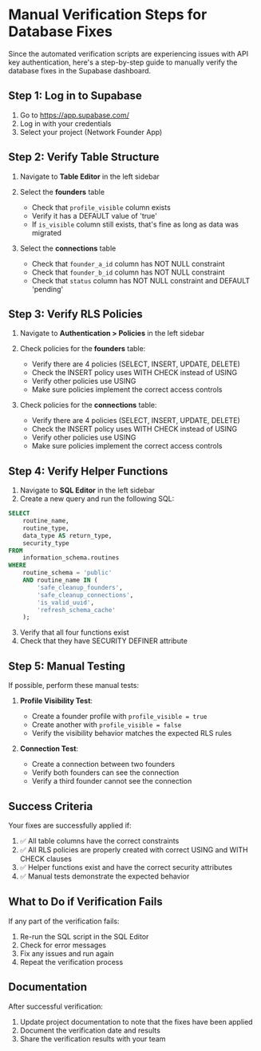 # Manual Verification Steps for Database Fixes

Since the automated verification scripts are experiencing issues with API key authentication, here's a step-by-step guide to manually verify the database fixes in the Supabase dashboard.

## Step 1: Log in to Supabase

1. Go to https://app.supabase.com/
2. Log in with your credentials
3. Select your project (Network Founder App)

## Step 2: Verify Table Structure

1. Navigate to **Table Editor** in the left sidebar
2. Select the **founders** table
   - Check that `profile_visible` column exists
   - Verify it has a DEFAULT value of 'true'
   - If `is_visible` column still exists, that's fine as long as data was migrated

3. Select the **connections** table
   - Check that `founder_a_id` column has NOT NULL constraint
   - Check that `founder_b_id` column has NOT NULL constraint
   - Check that `status` column has NOT NULL constraint and DEFAULT 'pending'

## Step 3: Verify RLS Policies

1. Navigate to **Authentication > Policies** in the left sidebar
2. Check policies for the **founders** table:
   - Verify there are 4 policies (SELECT, INSERT, UPDATE, DELETE)
   - Check the INSERT policy uses WITH CHECK instead of USING
   - Verify other policies use USING
   - Make sure policies implement the correct access controls

3. Check policies for the **connections** table:
   - Verify there are 4 policies (SELECT, INSERT, UPDATE, DELETE)
   - Check the INSERT policy uses WITH CHECK instead of USING
   - Verify other policies use USING
   - Make sure policies implement the correct access controls

## Step 4: Verify Helper Functions

1. Navigate to **SQL Editor** in the left sidebar
2. Create a new query and run the following SQL:

```sql
SELECT 
    routine_name, 
    routine_type,
    data_type AS return_type,
    security_type
FROM 
    information_schema.routines
WHERE 
    routine_schema = 'public' 
    AND routine_name IN (
        'safe_cleanup_founders',
        'safe_cleanup_connections',
        'is_valid_uuid',
        'refresh_schema_cache'
    );
```

3. Verify that all four functions exist
4. Check that they have SECURITY DEFINER attribute

## Step 5: Manual Testing

If possible, perform these manual tests:

1. **Profile Visibility Test**:
   - Create a founder profile with `profile_visible = true`
   - Create another with `profile_visible = false` 
   - Verify the visibility behavior matches the expected RLS rules

2. **Connection Test**:
   - Create a connection between two founders
   - Verify both founders can see the connection
   - Verify a third founder cannot see the connection

## Success Criteria

Your fixes are successfully applied if:

1. ✅ All table columns have the correct constraints
2. ✅ All RLS policies are properly created with correct USING and WITH CHECK clauses
3. ✅ Helper functions exist and have the correct security attributes
4. ✅ Manual tests demonstrate the expected behavior

## What to Do if Verification Fails

If any part of the verification fails:

1. Re-run the SQL script in the SQL Editor
2. Check for error messages
3. Fix any issues and run again
4. Repeat the verification process

## Documentation

After successful verification:

1. Update project documentation to note that the fixes have been applied
2. Document the verification date and results
3. Share the verification results with your team
